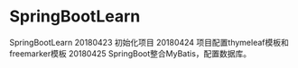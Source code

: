 # SpringBootLearn
SpringBootLearn
20180423 初始化项目
20180424 项目配置thymeleaf模板和freemarker模板
20180425 SpringBoot整合MyBatis，配置数据库。